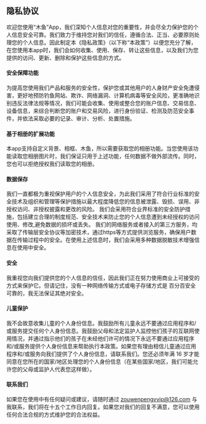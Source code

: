 ## 隐私协议

欢迎您使用“木鱼”App，我们深知个人信息对您的重要性，并会尽全力保护您的个人信息安全可靠。我们致力于维持您对我们的信任，遵循合法、正当、必要原则处理您的个人信息。因此制定本《隐私政策》（以下称“本政策”）以便您充分了解，在您使用本app时，我们会如何收集、使用、保存、转让这些信息，以及我们为您提供的访问、更新、删除和保护这些信息的方式。

#### 安全保障功能
为提高您使用我们产品和服务的安全性，保护您或其他用户的人身财产安全免遭侵害，更好地预防钓鱼网站、欺诈、网络漏洞、计算机病毒等安全风险，更准确地识别违反法律法规等情况，我们可能会收集、使用或整合您的账户信息、交易信息、设备信息，来综合判断您的账户和交易风险，进行身份验证、检测及防范安全事件，并依法采取必要的记录、审计、分析、处置措施。

#### 基于相册的扩展功能
本app支持自定义背景、相框、木鱼，所以需要获取您的相册功能。当您使用该功能读取您相册图片时，我们保证只用于上述功能，任何数据不做外部流传。同时，您也可以拒绝授权我们读取您的相册。

#### 数据保存
我们一直都极为重视保护用户的个人信息安全，为此我们采用了符合行业标准的安全技术及组织和管理等保护措施以最大程度降低您的信息被泄露、毁损、误用、非授权访问、非授权披露和更改的风险。
我们会采用符合业界标准的安全防护措施，包括建立合理的制度规范、安全技术来防止您的个人信息遭到未经授权的访问使用、修改,避免数据的损坏或丢失。
我们的网络服务或者接入的第三方服务，均采取了传输层安全协议等加密技术，通过https等方式提供浏览服务，确保用户数据在传输过程中的安全。在使用上述信息时，我们会采用多种数据脱敏技术增强信息在使用中安全。

#### 安全
我重视您向我们提供您的个人信息的信任，因此我们正在努力使用商业上可接受的方式来保护它。但请记住，没有一种网络传输方式或电子存储方式是 百分百安全可靠的，我无法保证其绝对安全。

#### 儿童保护
我不会故意收集儿童的个人身份信息。我鼓励所有儿童永远不要通过应用程序和/或服务提交任何个人身份信息。我鼓励父母和法定监护人监控他们孩子的互联网使用情况，并通过指示他们的孩子在未经他们许可的情况下永远不要通过应用程序和/或服务提供个人身份信息来帮助执行本政策。如果您有理由相信儿童通过应用程序和/或服务向我们提供了个人身份信息，请联系我们。您还必须年满 16 岁才能同意在您所在的国家/地区处理您的个人身份信息（在某些国家/地区，我们可能允许您的父母或监护人代表您这样做）。

#### 联系我们
如果您在使用中有任何疑问或建议，请随时通过 zouwenpengvvip@126.com 与我联系，我们将在十五个工作日内回复。如果您对我们的回复不满意，您可以使用任何合法合规的方式维护您的合法权益。
